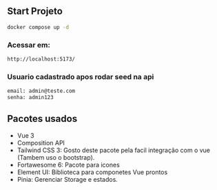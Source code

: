 ## Start Projeto

```sh
docker compose up -d
```

### Acessar em:

```sh
http://localhost:5173/
```

### Usuario cadastrado apos rodar seed na api

```sh
email: admin@teste.com
senha: admin123
```

## Pacotes usados

- Vue 3
- Composition API
- Tailwind CSS 3: Gosto deste pacote pela facil integração com o vue (Tambem uso o bootstrap).
- Fortawesome 6: Pacote para icones
- Element UI: Biblioteca para componetes Vue prontos
- Pinia: Gerenciar Storage e estados.